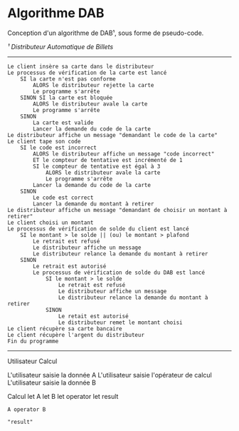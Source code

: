 # Algorithme DAB

Conception d'un algorithme de DAB¹, sous forme de pseudo-code.

*¹ Distributeur Automatique de Billets*

---

```text
Le client insère sa carte dans le distributeur
Le processus de vérification de la carte est lancé
    SI la carte n'est pas conforme
        ALORS le distributeur rejette la carte
        Le programme s'arrête
    SINON SI la carte est bloquée
        ALORS le distributeur avale la carte
        Le programme s'arrête
    SINON
        La carte est valide
        Lancer la demande du code de la carte
Le distributeur affiche un message "demandant le code de la carte"
Le client tape son code
    SI le code est incorrect
        ALORS le distributeur affiche un message "code incorrect"
        ET le compteur de tentative est incrémenté de 1
        SI le compteur de tentative est égal à 3
            ALORS le distributeur avale la carte
            Le programme s'arrête
        Lancer la demande du code de la carte
    SINON
        Le code est correct
        Lancer la demande du montant à retirer
Le distributeur affiche un message "demandant de choisir un montant à retirer"
Le client choisi un montant
Le processus de vérification de solde du client est lancé
    SI le montant > le solde || (ou) le montant > plafond
        Le retrait est refusé
        Le distributeur affiche un message
        Le distributeur relance la demande du montant à retirer
    SINON
        Le retrait est autorisé
        Le processus de vérification de solde du DAB est lancé
            SI le montant > le solde
                Le retrait est refusé
                Le distributeur affiche un message
                Le distributeur relance la demande du montant à retirer
            SINON
                Le retait est autorisé
                Le distributeur remet le montant choisi
Le client récupère sa carte bancaire
Le client récupère l'argent du distributeur
Fin du programme
```
---




Utilisateur
Calcul

L'utilisateur saisie la donnée A
L'utilisateur saisie l'opérateur de calcul
L'utilisateur saisie la donnée B

Calcul
    let A
    let B
    let operator
    let result

    A operator B

    "result"

